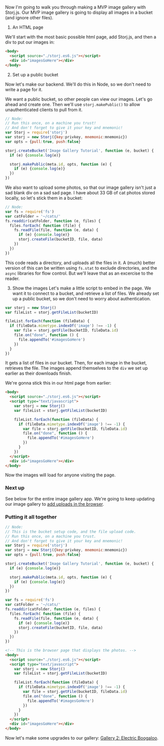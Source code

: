 Now I'm going to walk you through making a MVP image gallery with Storj.js.
Our MVP image gallery is going to display all images in a bucket (and ignore
other files).

1. An HTML page

We'll start with the most basic possible html page, add Storj.js, and then a
div to put our images in:

```html
<body>
  <script source="./storj.es6.js"></script>
  <div id="imagesGoHere"></div>
</body>
```

2. Set up a public bucket

Now let's make our backend. We'll do this in Node, so we don't need to write a
page for it.

We want a public bucket, so other people can view our images. Let's go ahead
and create one. Then we'll use `storj.makePublic()` to allow unauthenticated
clients to pull from it.

```javascript
// Node:
// Run this once, on a machine you trust!
// And don't forget to give it your key and mnemonic!
var Storj = require('storj')
var storj = new Storj({key:privkey, mnemonic:mnemonic})
var opts = {pull:true, push:false}

storj.createBucket('Image Gallery Tutorial', function (e, bucket) {
  if (e) {console.log(e)}

  storj.makePublic(meta.id, opts, function (e) {
    if (e) {console.log(e)}
  })
})
```

We also want to upload some photos, so that our image gallery isn't just a sad
blank div on a sad sad page. I have about 33 GB of cat photos stored locally,
so let's stick them in a bucket:

```javascript
// Node:
var fs = require('fs')
var catFolder = '~/cats/'
fs.readdir(catFolder, function (e, files) {
  files.forEach( function (file) {
    fs.readFile(file, function (e, data) {
      if (e) {console.log(e)}
      storj.createFile(bucketID, file, data)
    })
  })
})
```

This code reads a directory, and uploads all the files in it. A (much) better
version of this can be written using `fs.stat` to exclude directories, and the
`async` libraries for flow control. But we'll leave that as an excercise to the
reader.

3. Show the images
Let's make a little script to embed in the page. We want it to connect to a
bucket, and retrieve a list of files. We already set up a public bucket, so we
don't need to worry about authentication.

```javascript
var storj = new Storj()
var fileList = storj.getFileList(bucketID)

fileList.forEach(function (fileData) {
  if (fileData.mimetype.indexOf('image') !== -1) {
    var file = storj.getFile(bucketID, fileData.id)
    file.on("done", function () {
      file.appendTo('#imagesGoHere')
    })
  }
})
```

It gets a list of files in our bucket. Then, for each image in the bucket,
retrieves the file. The images append themselves to the `div` we set up earlier
as their downloads finish.

We're gonna stick this in our html page from earlier:

```html
<body>
  <script source="./storj.es6.js"></script>
  <script type="text/javascript">
    var storj = new Storj()
    var fileList = storj.getFileList(bucketID)

    fileList.forEach(function (fileData) {
      if (fileData.mimetype.indexOf('image') !== -1) {
        var file = storj.getFile(bucketID, fileData.id)
        file.on("done", function () {
          file.appendTo('#imagesGoHere')
        })
      }
    })    
  </script>
  <div id="imagesGoHere"></div>
</body>
```

Now the images will load for anyone visiting the page.

### Next up
See below for the entire image gallery app. We're going to keep updating our
image gallery to [add uploads in the browser](08-gallery-2.md).

### Putting it all together

```javascript
// Node:
// This is the bucket setup code, and the file upload code.
// Run this once, on a machine you trust.
// And don't forget to give it your key and mnemonic!
var Storj = require('storj')
var storj = new Storj({key:privkey, mnemonic:mnemonic})
var opts = {pull:true, push:false}

storj.createBucket('Image Gallery Tutorial', function (e, bucket) {
  if (e) {console.log(e)}

  storj.makePublic(meta.id, opts, function (e) {
    if (e) {console.log(e)}
  })
})

var fs = require('fs')
var catFolder = '~/cats/'
fs.readdir(catFolder, function (e, files) {
  files.forEach( function (file) {
    fs.readFile(file, function (e, data) {
      if (e) {console.log(e)}
      storj.createFile(bucketID, file, data)
    })
  })
})
```

```html
<!-- This is the browser page that displays the photos. -->
<body>
  <script source="./storj.es6.js"></script>
  <script type="text/javascript">
    var storj = new Storj()
    var fileList = storj.getFileList(bucketID)

    fileList.forEach(function (fileData) {
      if (fileData.mimetype.indexOf('image') !== -1) {
        var file = storj.getFile(bucketID, fileData.id)
        file.on("done", function () {
          file.appendTo('#imagesGoHere')
        })
      }
    })    
  </script>
  <div id="imagesGoHere"></div>
</body>
```

Now let's make some upgrades to our gallery:
[Gallery 2: Electric Boogaloo](08-gallery-2.md).
